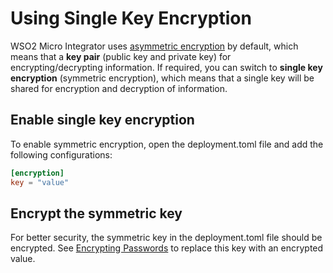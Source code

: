 # Using Single Key Encryption

WSO2 Micro Integrator uses [asymmetric encryption]({{base_path}}/install-and-setup/setup/security/configuring-keystores) by default, which means that a **key pair** (public key and private key) for encrypting/decrypting information. If required, you can switch to **single key encryption** (symmetric encryption), which means that a single key will be shared for encryption and decryption of information.

## Enable single key encryption

To enable symmetric encryption, open the deployment.toml file and add the following configurations:

```toml
[encryption]
key = "value"
```

## Encrypt the symmetric key

For better security, the symmetric key in the deployment.toml file should be encrypted.
See [Encrypting Passwords]({{base_path}}/install-and-setup/setup/security/encrypting_plain_text) to replace this key with an encrypted value.
